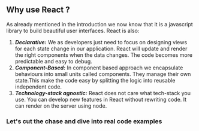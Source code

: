 ## Why use React ?

As already mentioned in the introduction we now know that it is a javascript library to build beautiful user interfaces. React is also:

1. **_Declarative:_** We as developers just need to focus on designing views for each state change in our application. React will update and render the right components when the data changes. The code becomes more predictable and easy to debug.
2. **_Component-Based:_** In component based approach we encapsulate behaviours into small units called components. They manage their own state.This make the code easy by splitting the logic into reusable independent code.
3. **_Technology-stack agnostic:_** React does not care what tech-stack you use. You can develop new features in React without rewriting code. It can render on the server using node.

### Let's cut the chase and dive into real code examples

